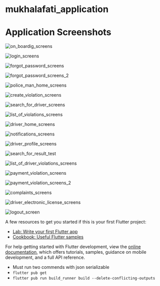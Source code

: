 # mukhalafati_application

# Application Screenshots

![on_boardig_screens](https://github.com/user-attachments/assets/337af11b-6645-46b1-a442-a0382b5515aa)

![login_screens](https://github.com/user-attachments/assets/78476828-166e-4f33-8d27-224eafda531d)

![forgot_password_screens](https://github.com/user-attachments/assets/0fd3be4e-0e77-4bcf-8ae1-f1d073baacb2)

![forgot_password_screens_2](https://github.com/user-attachments/assets/ab53260f-e44e-42e0-bec3-7e4b5939d342)

![police_man_home_screens](https://github.com/user-attachments/assets/a33b58b4-b1bd-4b8b-af6e-4095f60fb183)

![create_violation_screens](https://github.com/user-attachments/assets/54041011-34fa-4cf3-ab49-f7f9a9322d02)

![search_for_driver_screens](https://github.com/user-attachments/assets/e3265863-3978-424e-86fc-c68e90c94f99)

![list_of_violations_screens](https://github.com/user-attachments/assets/2a50fe36-f9f3-4f09-9e2d-70dbd7a3e834)

![driver_home_screens](https://github.com/user-attachments/assets/6c5a66a0-2a4a-495b-9b62-f34d3e3aa2ae)

![notifications_screens](https://github.com/user-attachments/assets/94e2b4ba-2a74-4bd9-aabe-ec3af1ce7047)

![driver_profile_screens](https://github.com/user-attachments/assets/74ba867d-7e88-49a9-afbc-831ceac04d53)

![search_for_result_test](https://github.com/user-attachments/assets/8c4e0160-518a-4616-a691-f4883defe462)

![list_of_driver_violations_screens](https://github.com/user-attachments/assets/3688d74a-3b81-4e4a-b675-3ef57ac50a8d)

![payment_violation_screens](https://github.com/user-attachments/assets/03993bad-dcbe-4cef-b251-cf8621a1d161)

![payment_violation_screens_2](https://github.com/user-attachments/assets/5e7c0974-8bfd-4f3e-8edc-ed5de2125860)

![complaints_screens](https://github.com/user-attachments/assets/4a5dc3c1-a91c-411e-88db-6be6f94af60e)

![driver_electronic_license_screens](https://github.com/user-attachments/assets/4351ee90-1e23-4a60-9f41-7722788de7a1)

![logout_screen](https://github.com/user-attachments/assets/f524351f-09b4-4622-a73e-8e28a5c89855)

A few resources to get you started if this is your first Flutter project:


- [Lab: Write your first Flutter app](https://docs.flutter.dev/get-started/codelab)
- [Cookbook: Useful Flutter samples](https://docs.flutter.dev/cookbook)

For help getting started with Flutter development, view the
[online documentation](https://docs.flutter.dev/), which offers tutorials,
samples, guidance on mobile development, and a full API reference.

- Must run two commends with json serializable
- `flutter pub get`
- `flutter pub run build_runner build --delete-conflicting-outputs`
